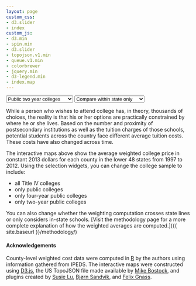 ```yaml
---
layout: page
custom_css:
- d3.slider
- index
custom_js:
- d3.min
- spin.min
- d3.slider
- topojson.v1.min
- queue.v1.min
- colorbrewer
- jquery.min
- d3-legend.min
- index.map
---
```


<div id="map-container"></div>
<div id="tooltip-container"><div id="tooltip"></div></div>
<div id="widget-container">
	<div id="buttons-container">
		<select id="sample">	
			<optgroup label="College sample">
				<option value="0">All colleges</option>
				<option value="1">Public colleges</option>
				<option value="2">Public four year colleges</option>
				<option value="3" selected>Public two year colleges</option>
			</optgroup>
		</select>
		<select id="weight">
			<optgroup label="Weighting">
				<option value="0">Across state lines</option>
				<option value="1" selected>Compare within state only</option>
			</optgroup>
		</select>
		<div id="play">
		<i class="fa fa-play fa-3x" title="Play animation"></i>
		</div>
	</div>
	<div id="slider"></div>
</div>

While a person who wishes to attend college has, in theory, thousands
of choices, the reality is that his or her options are practically
constrained by where he or she lives. Based on the number and
proximity of postsecondary institutions as well as the tuition charges
of those schools, potential students across the country face different
average tuition costs. These costs have also changed across time.

The interactive maps above show the average weighted college price in constant 2013
dollars for each county in the lower 48 states from 1997
to 2012. Using the selection widgets, you can change the college sample to
include:

* all Title IV colleges
* only public colleges
* only four-year public colleges  
* only two-year public colleges

You can also change whether the weighting computation crosses state
lines or only considers in-state
schools. [Visit the methodology page for a more complete explanation of how the weighted averages are computed.]({{
site.baseurl }}/methodology/)

#### Acknowledgements

County-level weighted cost data were computed in [R](https://cran.r-project.org) by the authors using
information gathered from IPEDS.  The interactive maps were
constructed using [D3.js](d3.js), the US TopoJSON file made available
by [Mike Bostock](https://bost.ocks.org/), and plugins created by
[Susie Lu](http://d3-legend.susielu.com), [Bj&oslash;rn Sandvik](https://github.com/MasterMaps/d3-slider), and [Felix Gnass](http://spin.js.org).

<br>
<br>


